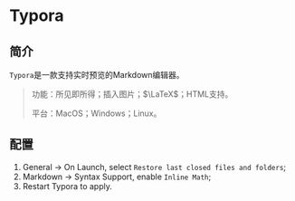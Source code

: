 # Typora

## 简介

`Typora`是一款支持实时预览的Markdown编辑器。

> 功能：所见即所得；插入图片；$\LaTeX$；HTML支持。
>
> 平台：MacOS；Windows；Linux。

##  配置

1. General -> On Launch, select `Restore last closed files and folders`;
2. Markdown -> Syntax Support, enable `Inline Math`;
3. Restart Typora to apply.

